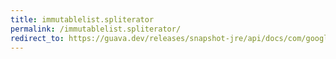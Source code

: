 ```yaml
---
title: immutablelist.spliterator
permalink: /immutablelist.spliterator/
redirect_to: https://guava.dev/releases/snapshot-jre/api/docs/com/google/common/collect/ImmutableList.html#spliterator--
---
```

